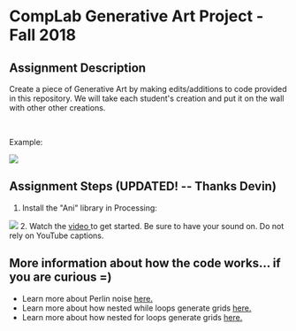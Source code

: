# CompLab Generative Art Project - Fall 2018



## Assignment Description
Create a piece of Generative Art by making edits/additions to code provided in this repository. We will take each student's creation and put it on the wall with other other creations. 

<br />

Example:

<img src="https://raw.githubusercontent.com/riverpointacademy/GenerativeArt-Fall2018/master/Grid.png"/> 


## Assignment Steps (UPDATED! -- Thanks Devin)

1. Install the "Ani" library in Processing:
<img src="https://raw.githubusercontent.com/riverpointacademy/GenerativeArt-Fall2018/master/InstallAni.gif"/> 
2. Watch the <a href="https://youtu.be/gdj1JsCUcOU">video </a> to get started. Be sure to have your sound on. Do not rely on YouTube captions.

## More information about how the code works... if you are curious =)

- Learn more about Perlin noise <a href="https://www.youtube.com/watch?v=8ZEMLCnn8v0">here.</a>
- Learn more about how nested while loops generate grids <a href="https://youtu.be/zi0TCLDQERY"> here.</a>
- Learn more about how nested for loops generate grids <a href="https://youtu.be/5PwJ0Dm78bw">here.</a>


